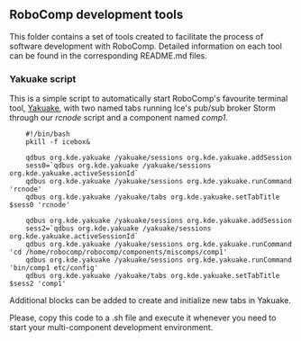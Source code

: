 ## RoboComp development tools

This folder contains a set of tools created to facilitate the process of software development with RoboComp. Detailed information on each tool can be found in the corresponding README.md files.


### Yakuake script


This is a simple script to automatically start RoboComp's favourite terminal tool, [Yakuake](https://yakuake.kde.org/), with two named tabs running Ice's pub/sub broker Storm through our *rcnode* script and a component named *comp1*.


        #!/bin/bash
        pkill -f icebox&

        qdbus org.kde.yakuake /yakuake/sessions org.kde.yakuake.addSession
        sess0=`qdbus org.kde.yakuake /yakuake/sessions org.kde.yakuake.activeSessionId`
        qdbus org.kde.yakuake /yakuake/sessions org.kde.yakuake.runCommand 'rcnode'
        qdbus org.kde.yakuake /yakuake/tabs org.kde.yakuake.setTabTitle $sess0 'rcnode'

        qdbus org.kde.yakuake /yakuake/sessions org.kde.yakuake.addSession
        sess2=`qdbus org.kde.yakuake /yakuake/sessions org.kde.yakuake.activeSessionId`
        qdbus org.kde.yakuake /yakuake/sessions org.kde.yakuake.runCommand 'cd /home/robocomp/robocomp/components/miscomps/comp1'
        qdbus org.kde.yakuake /yakuake/sessions org.kde.yakuake.runCommand 'bin/comp1 etc/config'
        qdbus org.kde.yakuake /yakuake/tabs org.kde.yakuake.setTabTitle $sess2 'comp1'

Additional blocks can be added to create and initialize new tabs in Yakuake.

Please, copy this code to a .sh file and execute it whenever you need to start your multi-component development environment.
